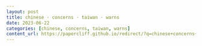 ```yaml
---
layout: post
title: chinese · concerns · taiwan · warns
date: 2023-06-22
categories: [chinese, concerns, taiwan, warns]
content_url: https://papercliff.github.io/redirect/?q=chinese+concerns+taiwan+warns&tbs=cdr:1,cd_min:6/21/2023,cd_max:6/23/2023
---
```

